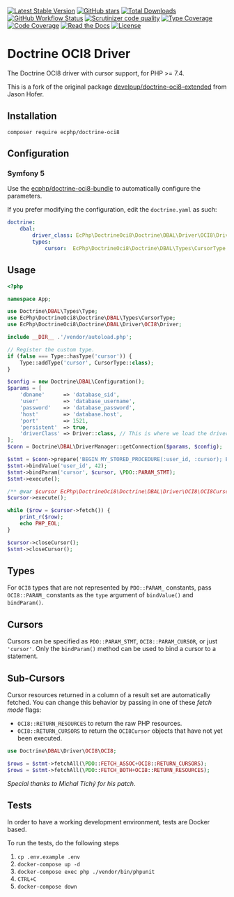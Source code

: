 [![Latest Stable Version][latest stable version]][packagist]
 [![GitHub stars][github stars]][packagist]
 [![Total Downloads][total downloads]][packagist]
 [![GitHub Workflow Status][github workflow status]][github actions]
 [![Scrutinizer code quality][code quality]][scrutinizer code quality]
 [![Type Coverage][type coverage]][sheperd type coverage]
 [![Code Coverage][code coverage]][scrutinizer code quality]
 [![Read the Docs][badge readthedocs]][http readthedocs]
 [![License][license]][packagist]

# Doctrine OCI8 Driver

The Doctrine OCI8 driver with cursor support, for PHP >= 7.4.

This is a fork of the original package [develpup/doctrine-oci8-extended][http develpup/doctrine-oci8-extended] from Jason Hofer.

## Installation

`composer require ecphp/doctrine-oci8`

## Configuration

### Symfony 5

Use the [ecphp/doctrine-oci8-bundle][http ecphp/doctrine-oci8-bundle] to automatically configure the parameters.

If you prefer modifying the configuration, edit the `doctrine.yaml` as such:

```yaml
doctrine:
    dbal:
        driver_class: EcPhp\DoctrineOci8\Doctrine\DBAL\Driver\OCI8\Driver
        types:
            cursor:  EcPhp\DoctrineOci8\Doctrine\DBAL\Types\CursorType
```

## Usage

```php
<?php

namespace App;

use Doctrine\DBAL\Types\Type;
use EcPhp\DoctrineOci8\Doctrine\DBAL\Types\CursorType;
use EcPhp\DoctrineOci8\Doctrine\DBAL\Driver\OCI8\Driver;

include __DIR__ .'/vendor/autoload.php';

// Register the custom type.
if (false === Type::hasType('cursor')) {
    Type::addType('cursor', CursorType::class);
}

$config = new Doctrine\DBAL\Configuration();
$params = [
    'dbname'      => 'database_sid',
    'user'        => 'database_username',
    'password'    => 'database_password',
    'host'        => 'database.host',
    'port'        => 1521,
    'persistent'  => true,
    'driverClass' => Driver::class, // This is where we load the driver.
];
$conn = Doctrine\DBAL\DriverManager::getConnection($params, $config);

$stmt = $conn->prepare('BEGIN MY_STORED_PROCEDURE(:user_id, :cursor); END;');
$stmt->bindValue('user_id', 42);
$stmt->bindParam('cursor', $cursor, \PDO::PARAM_STMT);
$stmt->execute();

/** @var $cursor EcPhp\DoctrineOci8\Doctrine\DBAL\Driver\OCI8\OCI8Cursor */
$cursor->execute();

while ($row = $cursor->fetch()) {
    print_r($row);
    echo PHP_EOL;
}

$cursor->closeCursor();
$stmt->closeCursor();
```

## Types

For `OCI8` types that are not represented by `PDO::PARAM_` constants, pass
`OCI8::PARAM_` constants as the `type` argument of `bindValue()` and
`bindParam()`.

## Cursors

Cursors can be specified as `PDO::PARAM_STMT`, `OCI8::PARAM_CURSOR`, or just
`'cursor'`. Only the `bindParam()` method can be used to bind a cursor to
a statement.

## Sub-Cursors

Cursor resources returned in a column of a result set are automatically fetched.
You can change this behavior by passing in one of these *fetch mode* flags:

- `OCI8::RETURN_RESOURCES` to return the raw PHP resources.
- `OCI8::RETURN_CURSORS` to return the `OCI8Cursor` objects that have not
   yet been executed.

```php
use Doctrine\DBAL\Driver\OCI8\OCI8;

$rows = $stmt->fetchAll(\PDO::FETCH_ASSOC+OCI8::RETURN_CURSORS);
$rows = $stmt->fetchAll(\PDO::FETCH_BOTH+OCI8::RETURN_RESOURCES);
```

*Special thanks to Michal Tichý for his patch.*

## Tests

In order to have a working development environment, tests are Docker based.

To run the tests, do the following steps

1. `cp .env.example .env`
2. `docker-compose up -d`
3. `docker-compose exec php ./vendor/bin/phpunit`
4. `CTRL+C`
5. `docker-compose down`

[http develpup/doctrine-oci8-extended]: https://github.com/jasonhofer/doctrine-oci8-extended
[http ecphp/doctrine-oci8-bundle]: https://github.com/ecphp/doctrine-oci8-bundle
[packagist]: https://packagist.org/packages/ecphp/doctrine-oci8
[latest stable version]: https://img.shields.io/packagist/v/ecphp/doctrine-oci8.svg?style=flat-square
[github stars]: https://img.shields.io/github/stars/ecphp/doctrine-oci8.svg?style=flat-square
[total downloads]: https://img.shields.io/packagist/dt/ecphp/doctrine-oci8.svg?style=flat-square
[github workflow status]: https://img.shields.io/github/workflow/status/ecphp/doctrine-oci8/Continuous%20Integration?style=flat-square
[code quality]: https://img.shields.io/scrutinizer/quality/g/ecphp/doctrine-oci8/master.svg?style=flat-square
[scrutinizer code quality]: https://scrutinizer-ci.com/g/ecphp/doctrine-oci8/?branch=master
[type coverage]: https://img.shields.io/badge/dynamic/json?style=flat-square&color=color&label=Type%20coverage&query=message&url=https%3A%2F%2Fshepherd.dev%2Fgithub%2Fecphp%2Fdoctrine-oci8%2Fcoverage
[sheperd type coverage]: https://shepherd.dev/github/ecphp/doctrine-oci8
[code coverage]: https://img.shields.io/scrutinizer/coverage/g/ecphp/doctrine-oci8/master.svg?style=flat-square
[license]: https://img.shields.io/packagist/l/ecphp/doctrine-oci8.svg?style=flat-square
[github actions]: https://github.com/ecphp/doctrine-oci8/actions
[badge readthedocs]: https://img.shields.io/readthedocs/ecphp-doctrine-oci8?style=flat-square
[http readthedocs]: https://ecphp-doctrine-oci8.readthedocs.io/
